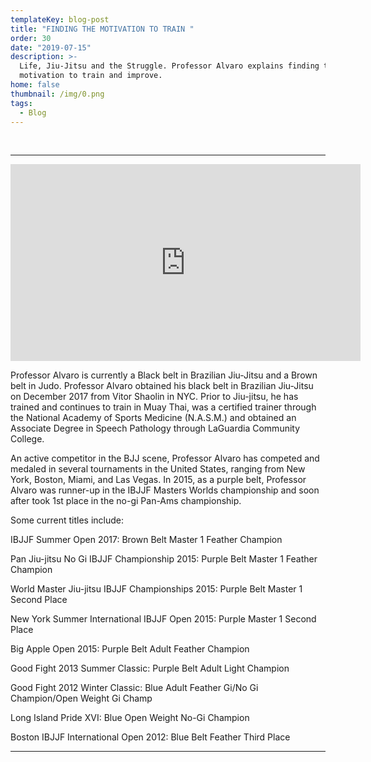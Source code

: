 ```yaml
---
templateKey: blog-post
title: "FINDING THE MOTIVATION TO TRAIN "
order: 30
date: "2019-07-15"
description: >-
  Life, Jiu-Jitsu and the Struggle. Professor Alvaro explains finding the
  motivation to train and improve.
home: false
thumbnail: /img/0.png
tags:
  - Blog
---
```


<br>

---

<iframe width="560" height="315" src="https://www.youtube.com/embed/kWblycLnNuc" frameborder="0" allow="accelerometer; autoplay; encrypted-media; gyroscope; picture-in-picture" allowfullscreen></iframe>

Professor Alvaro is currently a Black belt in Brazilian Jiu-Jitsu and a Brown belt in Judo. Professor Alvaro obtained his black belt in Brazilian Jiu-Jitsu on December 2017 from Vitor Shaolin in NYC. Prior to Jiu-jitsu, he has trained and continues to train in Muay Thai, was a certified trainer through the National Academy of Sports Medicine (N.A.S.M.) and obtained an Associate Degree in Speech Pathology through LaGuardia Community College.

An active competitor in the BJJ scene, Professor Alvaro has competed and medaled in several tournaments in the United States, ranging from New York, Boston, Miami, and Las Vegas. In 2015, as a purple belt, Professor Alvaro was runner-up in the IBJJF Masters Worlds championship and soon after took 1st place in the no-gi Pan-Ams championship.

Some current titles include:

IBJJF Summer Open 2017: Brown Belt Master 1 Feather Champion

Pan Jiu-jitsu No Gi IBJJF Championship 2015: Purple Belt Master 1 Feather Champion

World Master Jiu-jitsu IBJJF Championships 2015: Purple Belt Master 1 Second Place

New York Summer International IBJJF Open 2015: Purple Master 1 Second Place

Big Apple Open 2015: Purple Belt Adult Feather Champion

Good Fight 2013 Summer Classic: Purple Belt Adult Light Champion

Good Fight 2012 Winter Classic: Blue Adult Feather Gi/No Gi Champion/Open Weight Gi Champ

Long Island Pride XVI: Blue Open Weight No-Gi Champion

Boston IBJJF International Open 2012: Blue Belt Feather Third Place

---
